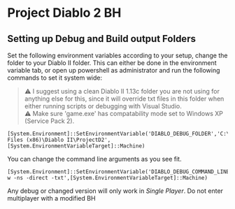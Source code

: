 # Project Diablo 2 BH

## Setting up Debug and Build output Folders

Set the following environment variables according to your setup, change the folder to your Diablo II folder. This can either be done in the environment variable tab, or open up powershell as administrator and run the following commands to set it system wide:

> :warning: I suggest using a clean Diablo II 1.13c folder you are not using for anything else for this, since it will override txt files in this folder when either running scripts or debugging with Visual Studio.  
> :warning: Make sure 'game.exe' has compatability mode set to Windows XP (Service Pack 2).

```
[System.Environment]::SetEnvironmentVariable('DIABLO_DEBUG_FOLDER','C:\Program Files (x86)\Diablo II\ProjectD2',[System.EnvironmentVariableTarget]::Machine)
```

You can change the command line arguments as you see fit.

```
[System.Environment]::SetEnvironmentVariable('DIABLO_DEBUG_COMMAND_LINE_ARGUMENTS','-w -ns -direct -txt',[System.EnvironmentVariableTarget]::Machine)
```

Any debug or changed version will only work in *Single Player*. Do not enter multiplayer with a modified BH
